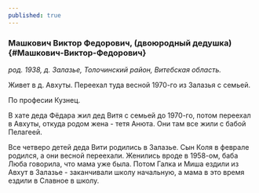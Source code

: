 ```yaml
---
published: true
---
```


### Машкович Виктор Федорович, (двоюродный дедушка) {#Машкович-Виктор-Федорович}

_род. 1938, д. Залазье, Толочинский район, Витебская область._



Живет в д. Авхуты. Переехал туда весной 1970-го из Залазья с семьей.

По професии Кузнец.

В хате деда Фёдара жил дед Витя с семьей до 1970-го, потом переехал в Авхуты, откуда родом жена - тетя Анюта.
Они там все жили с бабой Пелагеей.

Все четверо детей деда Вити родились в Залазье. Сын Коля в феврале родился, а они весной переехали. Женились вроде в 1958-ом, баба Люба говорила, что мама уже была.
Потом Галка и Миша ездили из Авхут в Залазье - заканчивали школу начальную, а мама в это время ездили в Славное в школу.
        
